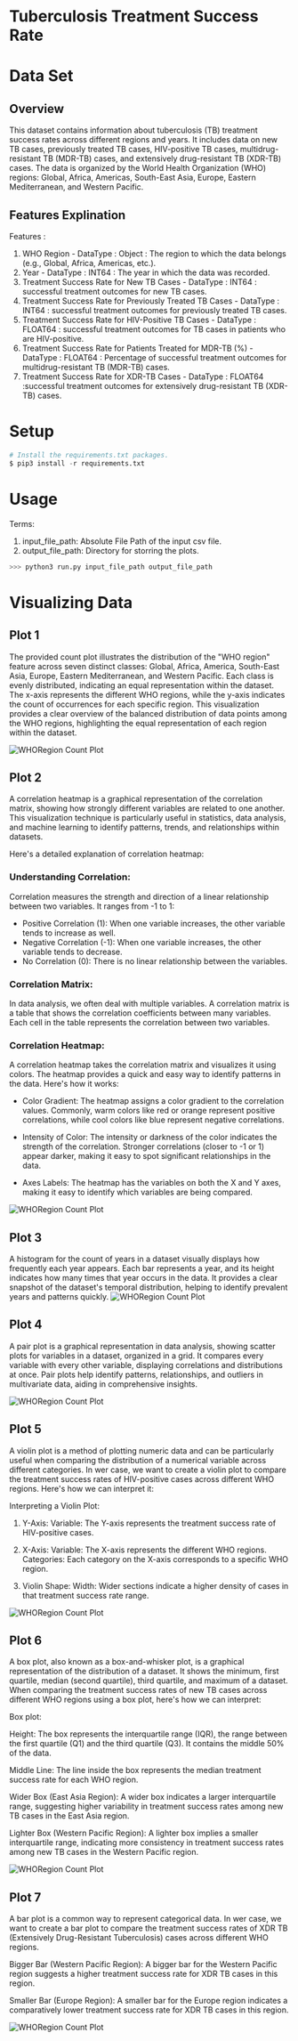 # Tuberculosis Treatment Success Rate 

# Data Set

## Overview 

This dataset contains information about tuberculosis (TB) treatment success rates across different regions and years. It includes data on new TB cases, previously treated TB cases, HIV-positive TB cases, multidrug-resistant TB (MDR-TB) cases, and extensively drug-resistant TB (XDR-TB) cases. The data is organized by the World Health Organization (WHO) regions: Global, Africa, Americas, South-East Asia, Europe, Eastern Mediterranean, and Western Pacific.

## Features Explination 

Features :

1. WHO Region - DataType : Object : The region to which the data belongs (e.g., Global, Africa, Americas, etc.).
2. Year  - DataType : INT64 : The year in which the data was recorded.
3. Treatment Success Rate for New TB Cases  - DataType : INT64 : successful treatment outcomes for new TB cases.
4. Treatment Success Rate for Previously Treated TB Cases  - DataType : INT64 : successful treatment outcomes for previously treated TB cases.
5. Treatment Success Rate for HIV-Positive TB Cases - DataType : FLOAT64 : successful treatment outcomes for TB cases in patients who are HIV-positive.
6. Treatment Success Rate for Patients Treated for MDR-TB (%) - DataType : FLOAT64 : Percentage of successful treatment outcomes for multidrug-resistant TB (MDR-TB) cases.
7. Treatment Success Rate for XDR-TB Cases - DataType : FLOAT64 :successful treatment outcomes for extensively drug-resistant TB (XDR-TB) cases.


# Setup

```python
# Install the requirements.txt packages.
$ pip3 install -r requirements.txt
```
# Usage

Terms:

1. input_file_path: Absolute File Path of the input csv file.
2. output_file_path: Directory for storring the plots.


```python
>>> python3 run.py input_file_path output_file_path
```

# Visualizing Data

## Plot 1
The provided count plot illustrates the distribution of the "WHO region" feature across seven distinct classes: Global, Africa, America, South-East Asia, Europe, Eastern Mediterranean, and Western Pacific. Each class is evenly distributed, indicating an equal representation within the dataset. The x-axis represents the different WHO regions, while the y-axis indicates the count of occurrences for each specific region. This visualization provides a clear overview of the balanced distribution of data points among the WHO regions, highlighting the equal representation of each region within the dataset.

![WHORegion Count Plot](media/WHORegion_countplot.png)

## Plot 2

A correlation heatmap is a graphical representation of the correlation matrix, showing how strongly different variables are related to one another. This visualization technique is particularly useful in statistics, data analysis, and machine learning to identify patterns, trends, and relationships within datasets.

Here's a detailed explanation of correlation heatmap:

### Understanding Correlation:

Correlation measures the strength and direction of a linear relationship between two variables. It ranges from -1 to 1:

-   Positive Correlation (1):   When one variable increases, the other variable tends to increase as well.
-   Negative Correlation (-1):   When one variable increases, the other variable tends to decrease.
-   No Correlation (0):   There is no linear relationship between the variables.

### Correlation Matrix:

In data analysis, we often deal with multiple variables. A correlation matrix is a table that shows the correlation coefficients between many variables. Each cell in the table represents the correlation between two variables.

### Correlation Heatmap:

A correlation heatmap takes the correlation matrix and visualizes it using colors. The heatmap provides a quick and easy way to identify patterns in the data. Here's how it works:

-   Color Gradient:   The heatmap assigns a color gradient to the correlation values. Commonly, warm colors like red or orange represent positive correlations, while cool colors like blue represent negative correlations.
  
-   Intensity of Color:   The intensity or darkness of the color indicates the strength of the correlation. Stronger correlations (closer to -1 or 1) appear darker, making it easy to spot significant relationships in the data.

-   Axes Labels:   The heatmap has the variables on both the X and Y axes, making it easy to identify which variables are being compared.


![WHORegion Count Plot](media/TBCases_heatmap.png)

## Plot 3

A histogram for the count of years in a dataset visually displays how frequently each year appears. Each bar represents a year, and its height indicates how many times that year occurs in the data. It provides a clear snapshot of the dataset's temporal distribution, helping to identify prevalent years and patterns quickly.
![WHORegion Count Plot](media/TBCases_histogram.png)


## Plot 4

A pair plot is a graphical representation in data analysis, showing scatter plots for variables in a dataset, organized in a grid. It compares every variable with every other variable, displaying correlations and distributions at once. Pair plots help identify patterns, relationships, and outliers in multivariate data, aiding in comprehensive insights.

![WHORegion Count Plot](media/TBCases_pairplot.png)

## Plot 5


A violin plot is a method of plotting numeric data and can be particularly useful when comparing the distribution of a numerical variable across different categories. In wer case, we want to create a violin plot to compare the treatment success rates of HIV-positive cases across different WHO regions. Here's how we can interpret it:

Interpreting a Violin Plot:
1. Y-Axis:
Variable: The Y-axis represents the treatment success rate of HIV-positive cases.

2. X-Axis:
Variable: The X-axis represents the different WHO regions.
Categories: Each category on the X-axis corresponds to a specific WHO region.
3. Violin Shape:
Width: Wider sections indicate a higher density of cases in that treatment success rate range.

![WHORegion Count Plot](media/WHO_Region_vs_TSR_HIV_PTB.png)

## Plot 6

A box plot, also known as a box-and-whisker plot, is a graphical representation of the distribution of a dataset. It shows the minimum, first quartile, median (second quartile), third quartile, and maximum of a dataset. When comparing the treatment success rates of new TB cases across different WHO regions using a box plot, here's how we can interpret:

Box plot:

Height: The box represents the interquartile range (IQR), the range between the first quartile (Q1) and the third quartile (Q3). It contains the middle 50% of the data.

Middle Line: The line inside the box represents the median treatment success rate for each WHO region.

Wider Box (East Asia Region): A wider box indicates a larger interquartile range, suggesting higher variability in treatment success rates among new TB cases in the East Asia region.

Lighter Box (Western Pacific Region): A lighter box implies a smaller interquartile range, indicating more consistency in treatment success rates among new TB cases in 
the Western Pacific region.

![WHORegion Count Plot](media/WHO_Region_vs_TSR_new_TB_cases.png)


## Plot 7

A bar plot is a common way to represent categorical data. In wer case, we want to create a bar plot to compare the treatment success rates of XDR TB (Extensively Drug-Resistant Tuberculosis) cases across different WHO regions. 

Bigger Bar (Western Pacific Region): A bigger bar for the Western Pacific region suggests a higher treatment success rate for XDR TB cases in this region.

Smaller Bar (Europe Region): A smaller bar for the Europe region indicates a comparatively lower treatment success rate for XDR TB cases in this region.


![WHORegion Count Plot](media/WHO_Region_vs_TSR_XDR_TB_cases.png)




